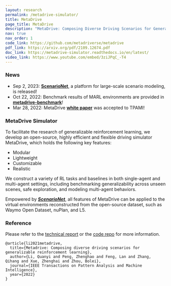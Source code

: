 ```yaml
---
layout: research
permalink: /metadrive-simulator/
title: MetaDrive
page_title: MetaDrive
description: "MetaDrive: Composing Diverse Driving Scenarios for Generalizable Reinforcement Learning"
nav: true
nav_order: 1
code_link: https://github.com/metadriverse/metadrive
pdf_link: https://arxiv.org/pdf/2109.12674.pdf
doc_link: https://metadrive-simulator.readthedocs.io/en/latest/
video_link: https://www.youtube.com/embed/3ziJPqC_-T4
---
```



### News

* Sep 2, 2023: <a class="bar" href="../scenarionet/"><b>ScenarioNet</b></a>, a platform for large-scale scenario modeling, is released!
* Oct 22, 2022: Benchmark results of MARL environments are provided in <a class="bar" href="https://github.com/metadriverse/metadrive-benchmark"><b>metadrive-benchmark</b></a>!
* Mar 28, 2022: MetaDrive <a class="bar" href="https://arxiv.org/pdf/2109.12674.pdf"><b>white paper</b></a> was accepted to TPAMI!


### MetaDrive Simulator

To facilitate the research of generalizable reinforcement learning, we develop an open-source, highly efficient and flexible driving simulator MetaDrive, which holds the following key features:

* Modular
* Lightweight
* Customizable
* Realistic

We construct a variety of RL tasks and baselines in both single-agent and multi-agent settings, including benchmarking
generalizability across unseen scenes, safe exploration, and modeling multi-agent behaviors.

Empowered by ***[ScenarioNet](../scenarionet)***, all features of MetaDrive can be applied to 
the virtual environments reconstructed from the open-source dataset, such as Waymo Open Dataset, nuPlan, and L5.


### Reference

Please refer to the [technical report](https://arxiv.org/pdf/2109.12674.pdf) or 
the [code repo](https://github.com/metadriverse/metadrive) for more information.

```plain
@article{li2021metadrive,
  title={Metadrive: Composing diverse driving scenarios for generalizable reinforcement learning},
  author={Li, Quanyi and Peng, Zhenghao and Feng, Lan and Zhang, Qihang and Xue, Zhenghai and Zhou, Bolei},
  journal={IEEE Transactions on Pattern Analysis and Machine Intelligence},
  year={2022}
}
```
